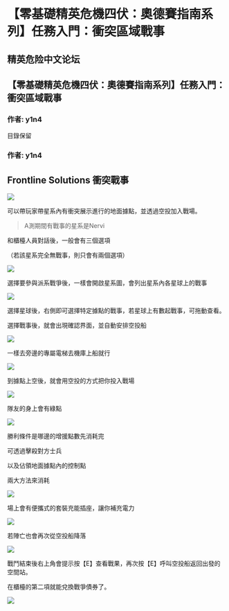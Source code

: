 # 【零基礎精英危機四伏：奧德賽指南系列】任務入門：衝突區域戰事

## 精英危险中文论坛

## 【零基礎精英危機四伏：奧德賽指南系列】任務入門：衝突區域戰事

### 作者: y1n4

目錄保留

### 作者: y1n4

## Frontline Solutions 衝突戰事

![](https://qiniu.elitedanger.cn/assets/files/2021-04-08/1617902422-427667-frontiersolution01.jpeg)

可以帶玩家帶星系內有衝突展示進行的地面據點，並透過空投加入戰場。

> A測期間有戰事的星系是Nervi

和櫃檯人員對話後，一般會有三個選項

（若該星系完全無戰事，則只會有兩個選項）

![](https://qiniu.elitedanger.cn/assets/files/2021-04-08/1617903348-261696-frontiersolution02.jpeg)

選擇要參與派系戰爭後，一樣會開啟星系圖，會列出星系內各星球上的戰事

![](https://qiniu.elitedanger.cn/assets/files/2021-04-08/1617905499-129191-frontiersolution03.jpeg)

選擇星球後，右側即可選擇特定據點的戰事，若星球上有數起戰事，可拖動查看。

選擇戰事後，就會出現確認界面，並自動安排空投船

![](https://qiniu.elitedanger.cn/assets/files/2021-04-08/1617905529-101235-frontiersolution04.jpeg)

一樣去旁邊的專屬電梯去機庫上船就行

![](https://qiniu.elitedanger.cn/assets/files/2021-04-08/1617905607-910497-frontiersolution05.jpeg)

到據點上空後，就會用空投的方式把你投入戰場

![](https://qiniu.elitedanger.cn/assets/files/2021-04-08/1617905881-390502-frontiersolution06.jpeg)

隊友的身上會有綠點

![](https://qiniu.elitedanger.cn/assets/files/2021-04-08/1617906322-866027-frontiersolution07.jpeg)

勝利條件是哪邊的增援點數先消耗完

可透過擊殺對方士兵

以及佔領地面據點內的控制點

兩大方法來消耗

![](https://qiniu.elitedanger.cn/assets/files/2021-04-08/1617906542-99093-frontiersolution08.jpeg)

場上會有便攜式的套裝充能插座，讓你補充電力

![](https://qiniu.elitedanger.cn/assets/files/2021-04-11/1618158474-653875-frontiersolution11.jpeg)

若陣亡也會再次從空投船降落

![](https://qiniu.elitedanger.cn/assets/files/2021-04-08/1617906739-81251-frontiersolution09.jpeg)

戰鬥結束後右上角會提示按【E】查看戰果，再次按【E】呼叫空投船返回出發的空間站。

在櫃檯的第二項就能兌換戰爭債券了。

![](https://qiniu.elitedanger.cn/assets/files/2021-04-08/1617906877-826305-frontiersolution10.jpeg)

